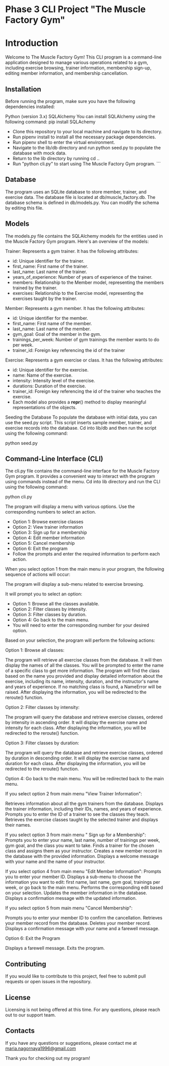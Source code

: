 # Phase 3 CLI Project "The Muscle Factory Gym"

# Introduction
Welcome to The Muscle Factory Gym! This CLI program is a command-line application designed to manage various operations related to a gym, including exercise browsing, trainer information, membership sign-up, editing member information, and membership cancellation.

## Installation
Before running the program, make sure you have the following dependencies installed:

Python (version 3.x)
SQLAlchemy
You can install SQLAlchemy using the following command:
pip install SQLAchemy

* Clone this repository to your local machine and navigate to its directory.
* Run pipenv install to install all the necessary package dependencies.
* Run pipenv shell to enter the virtual environment.
* Navigate to the lib/db directory and run python seed.py to populate the database with mock data.
* Return to the lib directory by running cd ..
* Run "python cli.py" to start using The Muscle Factory Gym program. ```

## Database
The program uses an SQLite database to store member, trainer, and exercise data. The database file is located at db/muscle_factory.db. The database schema is defined in db/models.py. You can modify the schema by editing this file.

## Models
The models.py file contains the SQLAlchemy models for the entities used in the Muscle Factory Gym program. Here's an overview of the models:

Trainer: Represents a gym trainer. It has the following attributes:

* id: Unique identifier for the trainer.
* first_name: First name of the trainer.
* last_name: Last name of the trainer.
* years_of_experience: Number of years of experience of the trainer.
* members: Relationship to the Member model, representing the members trained by the trainer.
* exercises: Relationship to the Exercise model, representing the exercises taught by the trainer.

Member: Represents a gym member. It has the following attributes:

* id: Unique identifier for the member.
* first_name: First name of the member.
* last_name: Last name of the member.
* gym_goal: Goal of the member in the gym.
* trainings_per_week: Number of gym trainings the member wants to do per week.
* trainer_id: Foreign key referencing the id of the trainer 

Exercise: Represents a gym exercise or class. It has the following attributes:

* id: Unique identifier for the exercise.
* name: Name of the exercise.
* intensity: Intensity level of the exercise.
* durations: Duration of the exercise.
* trainer_id: Foreign key referencing the id of the trainer who teaches the exercise.
* Each model also provides a __repr__() method to display meaningful representations of the objects.

Seeding the Database
To populate the database with initial data, you can use the seed.py script. This script inserts sample member, trainer, and exercise records into the database. Cd into lib/db and then run the script using the following command:

python seed.py

## Command-Line Interface (CLI)
The cli.py file contains the command-line interface for the Muscle Factory Gym program. It provides a convenient way to interact with the program using commands instead of the menu. Cd into lib directory and run the CLI using the following command:

python cli.py

The program will display a menu with various options. Use the corresponding numbers to select an action.

* Option 1: Browse exercise classes
* Option 2: View trainer information
* Option 3: Sign up for a membership
* Option 4: Edit member information
* Option 5: Cancel membership
* Option 6: Exit the program
* Follow the prompts and enter the required information to perform each action.


When you select option 1 from the main menu in your program, the following sequence of actions will occur:

The program will display a sub-menu related to exercise browsing.

It will prompt you to select an option:

* Option 1: Browse all the classes available.
* Option 2: Filter classes by intensity.
* Option 3: Filter classes by duration.
* Option 4: Go back to the main menu.
* You will need to enter the corresponding number for your desired option.

Based on your selection, the program will perform the following actions:

Option 1: Browse all classes:

The program will retrieve all exercise classes from the database.
It will then display the names of all the classes.
You will be prompted to enter the name of a specific class to get more information.
The program will find the class based on the name you provided and display detailed information about the exercise, including its name, intensity, duration, and the instructor's name and years of experience.
If no matching class is found, a NameError will be raised.
After displaying the information, you will be redirected to the reroute() function.

Option 2: Filter classes by intensity:

The program will query the database and retrieve exercise classes, ordered by intensity in ascending order.
It will display the exercise name and intensity for each class.
After displaying the information, you will be redirected to the reroute() function.

Option 3: Filter classes by duration:

The program will query the database and retrieve exercise classes, ordered by duration in descending order.
It will display the exercise name and duration for each class.
After displaying the information, you will be redirected to the reroute() function.

Option 4: Go back to the main menu.
You will be redirected back to the main menu.

If you select option 2 from main menu "View Trainer Information":

Retrieves information about all the gym trainers from the database.
Displays the trainer information, including their IDs, names, and years of experience.
Prompts you to enter the ID of a trainer to see the classes they teach.
Retrieves the exercise classes taught by the selected trainer and displays their names.

If you select option 3 from main menu " Sign up for a Membership":
Prompts you to enter your name, last name, number of trainings per week, gym goal, and the class you want to take.
Finds a trainer for the chosen class and assigns them as your instructor.
Creates a new member record in the database with the provided information.
Displays a welcome message with your name and the name of your instructor.


If you select option 4 from main menu "Edit Member Information":
Prompts you to enter your member ID.
Displays a sub-menu to choose the information you want to edit: first name, last name, gym goal, trainings per week, or go back to the main menu.
Performs the corresponding edit based on your selection.
Updates the member information in the database.
Displays a confirmation message with the updated information.

If you select option 5 from main menu "Cancel Membership":

Prompts you to enter your member ID to confirm the cancellation.
Retrieves your member record from the database.
Deletes your member record.
Displays a confirmation message with your name and a farewell message.

Option 6: Exit the Program

Displays a farewell message.
Exits the program.


## Contributing
If you would like to contribute to this project, feel free to submit pull requests or open issues in the repository.

## License
Licensing is not being offered at this time. For any questions, please reach out to our support team.

## Contacts
If you have any questions or suggestions, please contact me at maria.nagornaya1996@gmail.com

Thank you for checking out my program!
